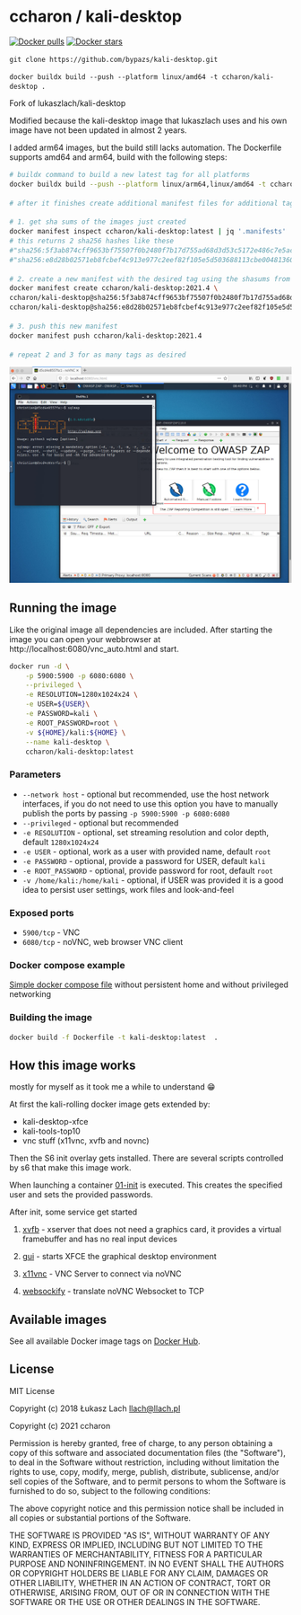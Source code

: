 # ccharon / kali-desktop
[![Docker pulls](https://img.shields.io/docker/pulls/ccharon/kali-desktop.svg?label=docker+pulls)](https://hub.docker.com/r/ccharon/kali-desktop)
[![Docker stars](https://img.shields.io/docker/stars/ccharon/kali-desktop.svg?label=docker+stars)](https://hub.docker.com/r/ccharon/kali-desktop)

`git clone https://github.com/bypazs/kali-desktop.git`

`docker buildx build --push --platform linux/amd64 -t ccharon/kali-desktop .`


Fork of lukaszlach/kali-desktop

Modified because the kali-desktop image that lukaszlach uses and his own image have not been updated in almost 2 years.

I added arm64 images, but the build still lacks automation. The Dockerfile supports amd64 and arm64, build with the following steps:

```bash
# buildx command to build a new latest tag for all platforms
docker buildx build --push --platform linux/arm64,linux/amd64 -t ccharon/kali-desktop .

# after it finishes create additional manifest files for additional tags

# 1. get sha sums of the images just created
docker manifest inspect ccharon/kali-desktop:latest | jq '.manifests' | jq '.[].digest'
# this returns 2 sha256 hashes like these
#"sha256:5f3ab874cff9653bf75507f0b2480f7b17d755ad68d3d53c5172e486c7e5ac2d"
#"sha256:e8d28b02571eb8fcbef4c913e977c2eef82f105e5d503688113cbe0048136061"

# 2. create a new manifest with the desired tag using the shasums from above
docker manifest create ccharon/kali-desktop:2021.4 \
ccharon/kali-desktop@sha256:5f3ab874cff9653bf75507f0b2480f7b17d755ad68d3d53c5172e486c7e5ac2d \
ccharon/kali-desktop@sha256:e8d28b02571eb8fcbef4c913e977c2eef82f105e5d503688113cbe0048136061

# 3. push this new manifest
docker manifest push ccharon/kali-desktop:2021.4

# repeat 2 and 3 for as many tags as desired
```


![Kali Desktop](./docs/kali-desktop.png)

## Running the image
Like the original image all dependencies are included. After starting the image you can open your webbrowser at http://localhost:6080/vnc_auto.html and start.

```bash
docker run -d \
    -p 5900:5900 -p 6080:6080 \
    --privileged \
    -e RESOLUTION=1280x1024x24 \
    -e USER=${USER}\
    -e PASSWORD=kali \
    -e ROOT_PASSWORD=root \
    -v ${HOME}/kali:${HOME} \
    --name kali-desktop \
    ccharon/kali-desktop:latest
```

### Parameters
* `--network host` - optional but recommended, use the host network interfaces, if you do not need to use this option you have to manually publish the ports by passing `-p 5900:5900 -p 6080:6080`
* `--privileged` - optional but recommended
* `-e RESOLUTION` - optional, set streaming resolution and color depth, default `1280x1024x24`
* `-e USER` - optional, work as a user with provided name, default `root`
* `-e PASSWORD` - optional, provide a password for USER, default `kali`
* `-e ROOT_PASSWORD` - optional, provide password for root, default `root`
* `-v /home/kali:/home/kali` - optional, if USER was provided it is a good idea to persist user settings, work files and look-and-feel

### Exposed ports

* `5900/tcp` - VNC
* `6080/tcp` - noVNC, web browser VNC client

### Docker compose example
[Simple docker compose file](./docker-compose.yaml) without persistent home and without privileged networking

### Building the image
```bash
docker build -f Dockerfile -t kali-desktop:latest  .
```

## How this image works
mostly for myself as it took me a while to understand 😁

At first the kali-rolling docker image gets extended by:
- kali-desktop-xfce
- kali-tools-top10
- vnc stuff (x11vnc, xvfb and novnc)

Then the S6 init overlay gets installed. There are several scripts controlled by s6 that make this image work.

When launching a container [01-init](./etc/cont-init.d/01-init) is executed. This creates the specified user and sets the provided passwords.

After init, some service get started
1. [xvfb](./etc/services.d/xvfb/run) - xserver that does not need a graphics card, it provides a virtual framebuffer and has no real input devices

2. [gui](./etc/services.d/gui/run) - starts XFCE the graphical desktop environment

3. [x11vnc](./etc/services.d/x11vnc/run) - VNC Server to connect via noVNC

4. [websockify](./etc/services.d/websockify/run) - translate noVNC Websocket to TCP

## Available images
See all available Docker image tags on [Docker Hub](https://hub.docker.com/r/ccharon/kali-desktop/tags/).

## License
MIT License

Copyright (c) 2018 Łukasz Lach <llach@llach.pl>

Copyright (c) 2021 ccharon

Permission is hereby granted, free of charge, to any person obtaining a copy
of this software and associated documentation files (the "Software"), to deal
in the Software without restriction, including without limitation the rights
to use, copy, modify, merge, publish, distribute, sublicense, and/or sell
copies of the Software, and to permit persons to whom the Software is
furnished to do so, subject to the following conditions:

The above copyright notice and this permission notice shall be included in all
copies or substantial portions of the Software.

THE SOFTWARE IS PROVIDED "AS IS", WITHOUT WARRANTY OF ANY KIND, EXPRESS OR
IMPLIED, INCLUDING BUT NOT LIMITED TO THE WARRANTIES OF MERCHANTABILITY,
FITNESS FOR A PARTICULAR PURPOSE AND NONINFRINGEMENT. IN NO EVENT SHALL THE
AUTHORS OR COPYRIGHT HOLDERS BE LIABLE FOR ANY CLAIM, DAMAGES OR OTHER
LIABILITY, WHETHER IN AN ACTION OF CONTRACT, TORT OR OTHERWISE, ARISING FROM,
OUT OF OR IN CONNECTION WITH THE SOFTWARE OR THE USE OR OTHER DEALINGS IN THE
SOFTWARE.
